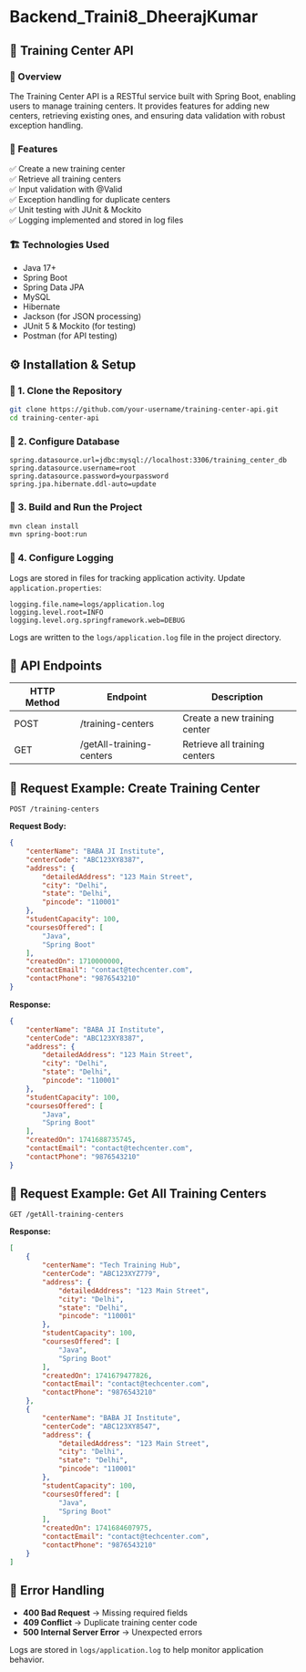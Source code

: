 # Backend_Traini8_DheerajKumar

## 🏫 Training Center API

### 🚀 Overview
The Training Center API is a RESTful service built with Spring Boot, enabling users to manage training centers. It provides features for adding new centers, retrieving existing ones, and ensuring data validation with robust exception handling.

### 📜 Features
✅ Create a new training center  
✅ Retrieve all training centers  
✅ Input validation with @Valid  
✅ Exception handling for duplicate centers  
✅ Unit testing with JUnit & Mockito  
✅ Logging implemented and stored in log files

### 🏗️ Technologies Used
- Java 17+
- Spring Boot
- Spring Data JPA
- MySQL
- Hibernate
- Jackson (for JSON processing)
- JUnit 5 & Mockito (for testing)
- Postman (for API testing)

## ⚙️ Installation & Setup

### 🔹 1. Clone the Repository
```sh
git clone https://github.com/your-username/training-center-api.git
cd training-center-api
```

### 🔹 2. Configure Database
```properties
spring.datasource.url=jdbc:mysql://localhost:3306/training_center_db
spring.datasource.username=root
spring.datasource.password=yourpassword
spring.jpa.hibernate.ddl-auto=update
```

### 🔹 3. Build and Run the Project
```sh
mvn clean install
mvn spring-boot:run
```

### 🔹 4. Configure Logging
Logs are stored in files for tracking application activity. Update `application.properties`:
```properties
logging.file.name=logs/application.log
logging.level.root=INFO
logging.level.org.springframework.web=DEBUG
```
Logs are written to the `logs/application.log` file in the project directory.

## 📌 API Endpoints
| HTTP Method | Endpoint                   | Description |
|------------|----------------------------|-------------|
| POST       | /training-centers          | Create a new training center |
| GET        | /getAll-training-centers   | Retrieve all training centers |

## 📝 Request Example: Create Training Center
```http
POST /training-centers
```
**Request Body:**
```json
{
    "centerName": "BABA JI Institute",
    "centerCode": "ABC123XY8387",
    "address": {
        "detailedAddress": "123 Main Street",
        "city": "Delhi",
        "state": "Delhi",
        "pincode": "110001"
    },
    "studentCapacity": 100,
    "coursesOffered": [
        "Java",
        "Spring Boot"
    ],
    "createdOn": 1710000000,
    "contactEmail": "contact@techcenter.com",
    "contactPhone": "9876543210"
}
```

**Response:**
```json
{
    "centerName": "BABA JI Institute",
    "centerCode": "ABC123XY8387",
    "address": {
        "detailedAddress": "123 Main Street",
        "city": "Delhi",
        "state": "Delhi",
        "pincode": "110001"
    },
    "studentCapacity": 100,
    "coursesOffered": [
        "Java",
        "Spring Boot"
    ],
    "createdOn": 1741688735745,
    "contactEmail": "contact@techcenter.com",
    "contactPhone": "9876543210"
}
```

## 📝 Request Example: Get All Training Centers
```http
GET /getAll-training-centers
```
**Response:**
```json
[
    {
        "centerName": "Tech Training Hub",
        "centerCode": "ABC123XYZ779",
        "address": {
            "detailedAddress": "123 Main Street",
            "city": "Delhi",
            "state": "Delhi",
            "pincode": "110001"
        },
        "studentCapacity": 100,
        "coursesOffered": [
            "Java",
            "Spring Boot"
        ],
        "createdOn": 1741679477826,
        "contactEmail": "contact@techcenter.com",
        "contactPhone": "9876543210"
    },
    {
        "centerName": "BABA JI Institute",
        "centerCode": "ABC123XY8547",
        "address": {
            "detailedAddress": "123 Main Street",
            "city": "Delhi",
            "state": "Delhi",
            "pincode": "110001"
        },
        "studentCapacity": 100,
        "coursesOffered": [
            "Java",
            "Spring Boot"
        ],
        "createdOn": 1741684607975,
        "contactEmail": "contact@techcenter.com",
        "contactPhone": "9876543210"
    }
]
```

## 📌 Error Handling
- **400 Bad Request** → Missing required fields
- **409 Conflict** → Duplicate training center code
- **500 Internal Server Error** → Unexpected errors

Logs are stored in `logs/application.log` to help monitor application behavior.

